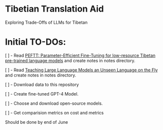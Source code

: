 # Tibetian Translation Aid
Exploring Trade-Offs of LLMs for Tibetan

# Initial TO-DOs:

[ ] - Read [PEFTT: Parameter-Efficient Fine-Tuning for low-resource Tibetan pre-trained language models](https://arxiv.org/pdf/2309.12109) and create notes in notes directory.

[ ] - Read [Teaching Large Language Models an Unseen Language on the Fly](https://arxiv.org/html/2402.19167v1)  and create notes in notes directory.

[ ] - Download data to this repository

[ ] - Create fine-tuned GPT-4 Model.

[ ] - Choose and download open-source models.

[ ] - Get comparision metrics on cost and metrics

Should be done by end of June

